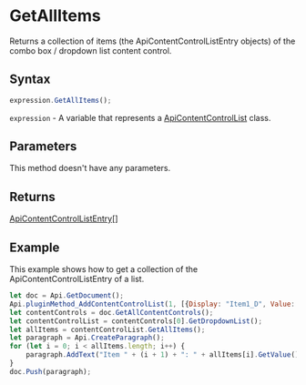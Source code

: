 # GetAllItems

Returns a collection of items (the ApiContentControlListEntry objects) of the combo box / dropdown list content control.

## Syntax

```javascript
expression.GetAllItems();
```

`expression` - A variable that represents a [ApiContentControlList](../ApiContentControlList.md) class.

## Parameters

This method doesn't have any parameters.

## Returns

[ApiContentControlListEntry](../../ApiContentControlListEntry/ApiContentControlListEntry.md)[]

## Example

This example shows how to get a collection of the ApiContentControlListEntry of a list.

```javascript editor-docx
let doc = Api.GetDocument();
Api.pluginMethod_AddContentControlList(1, [{Display: "Item1_D", Value: "Item1_V"}, {Display: "Item2_D", Value: "Item2_V"}], {"Id": 100, "Tag": "CC_Tag", "Lock": 3});
let contentControls = doc.GetAllContentControls();
let contentControlList = contentControls[0].GetDropdownList();
let allItems = contentControlList.GetAllItems();
let paragraph = Api.CreateParagraph();
for (let i = 0; i < allItems.length; i++) {
    paragraph.AddText("Item " + (i + 1) + ": " + allItems[i].GetValue() + "\n");
}
doc.Push(paragraph);
```
